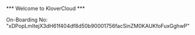 *** Welcome to KloverCloud ***

On-Boarding No: &#34;xDPopLmItejX3dH61f404df8d50b90001756facSinZM0KAUKfoFuxGghwP&#34;
